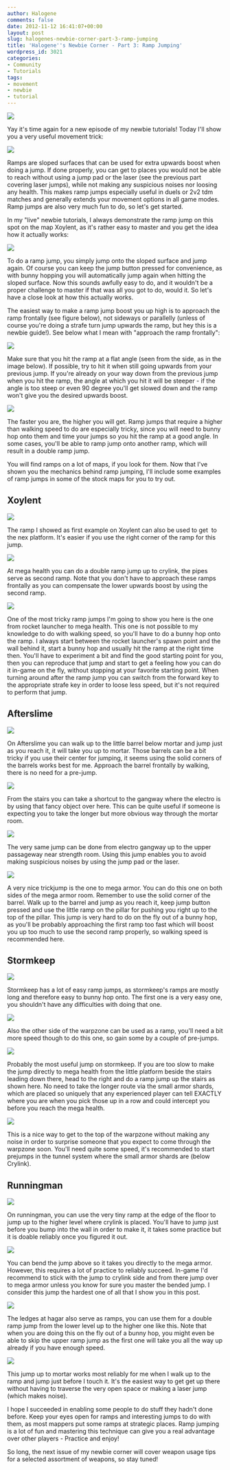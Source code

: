 ```yaml
---
author: Halogene
comments: false
date: 2012-11-12 16:41:07+00:00
layout: post
slug: halogenes-newbie-corner-part-3-ramp-jumping
title: 'Halogene''s Newbie Corner - Part 3: Ramp Jumping'
wordpress_id: 3021
categories:
- Community
- Tutorials
tags:
- movement
- newbie
- tutorial
---
```


![](http://www.xonotic.org/m/uploads/2012/09/newbie-corner-banner2-800x239.png)





Yay it's time again for a new episode of my newbie tutorials! Today I'll show you a very useful movement trick:





[![](http://www.xonotic.org/m/uploads/2012/11/RampJumping2.png)](http://www.xonotic.org/2012/11/halogenes-newbie-corner-part-3-ramp-jumping/rampjumping-3/)





Ramps are sloped surfaces that can be used for extra upwards boost when doing a jump. If done properly, you can get to places you would not be able to reach without using a jump pad or the laser (see the previous part covering laser jumps), while not making any suspicious noises nor loosing any health. This makes ramp jumps especially useful in duels or 2v2 tdm matches and generally extends your movement options in all game modes. Ramp jumps are also very much fun to do, so let's get started.





In my "live" newbie tutorials, I always demonstrate the ramp jump on this spot on the map Xoylent, as it's rather easy to master and you get the idea how it actually works:





[![](http://www.xonotic.org/m/uploads/2012/11/Xoylent-ramp1.final_1.png)](http://www.xonotic.org/2012/11/halogenes-newbie-corner-part-3-ramp-jumping/xoylent-ramp1-final-2/)





To do a ramp jump, you simply jump onto the sloped surface and jump again. Of course you can keep the jump button pressed for convenience, as with bunny hopping you will automatically jump again when hitting the sloped surface. Now this sounds awfully easy to do, and it wouldn't be a proper challenge to master if that was all you got to do, would it. So let's have a close look at how this actually works.





The easiest way to make a ramp jump boost you up high is to approach the ramp frontally (see figure below), not sideways or parallelly (unless of course you're doing a strafe turn jump upwards the ramp, but hey this is a newbie guide!). See below what I mean with "approach the ramp frontally":




[![](http://www.xonotic.org/m/uploads/2012/11/rampjumping-easy.hard_.final_.jpg)](http://www.xonotic.org/2012/11/halogenes-newbie-corner-part-3-ramp-jumping/rampjumping-easy-hard-final/)


Make sure that you hit the ramp at a flat angle (seen from the side, as in the image below). If possible, try to hit it when still going upwards from your previous jump. If you're already on your way down from the previous jump when you hit the ramp, the angle at which you hit it will be steeper - if the angle is too steep or even 90 degree you'll get slowed down and the ramp won't give you the desired upwards boost.




[![](http://www.xonotic.org/m/uploads/2012/11/rampjumping-angle.final_.png)](http://www.xonotic.org/2012/11/halogenes-newbie-corner-part-3-ramp-jumping/rampjumping-angle-final/)


The faster you are, the higher you will get. Ramp jumps that require a higher than walking speed to do are especially tricky, since you will need to bunny hop onto them and time your jumps so you hit the ramp at a good angle. In some cases, you'll be able to ramp jump onto another ramp, which will result in a double ramp jump.





You will find ramps on a lot of maps, if you look for them. Now that I've shown you the mechanics behind ramp jumping, I'll include some examples of ramp jumps in some of the stock maps for you to try out.





## Xoylent




[![](http://www.xonotic.org/m/uploads/2012/11/xoylent-ramp-1.final_1.png)](http://www.xonotic.org/2012/11/halogenes-newbie-corner-part-3-ramp-jumping/xoylent-ramp-1-final-2/)


The ramp I showed as first example on Xoylent can also be used to get  to the nex platform. It's easier if you use the right corner of the ramp for this jump.




[![](http://www.xonotic.org/m/uploads/2012/11/xoylent-ramp-2.final_.png)](http://www.xonotic.org/2012/11/halogenes-newbie-corner-part-3-ramp-jumping/xoylent-ramp-2-final/)


At mega health you can do a double ramp jump up to crylink, the pipes serve as second ramp. Note that you don't have to approach these ramps frontally as you can compensate the lower upwards boost by using the second ramp.




[![](http://www.xonotic.org/m/uploads/2012/11/xoylent-ramp-3.final_.png)](http://www.xonotic.org/2012/11/halogenes-newbie-corner-part-3-ramp-jumping/xoylent-ramp-3-final/)


One of the most tricky ramp jumps I'm going to show you here is the one from rocket launcher to mega health. This one is not possible to my knowledge to do with walking speed, so you'll have to do a bunny hop onto the ramp. I always start between the rocket launcher's spawn point and the wall behind it, start a bunny hop and usually hit the ramp at the right time then. You'll have to experiment a bit and find the good starting point for you, then you can reproduce that jump and start to get a feeling how you can do it in-game on the fly, without stopping at your favorite starting point. When turning around after the ramp jump you can switch from the forward key to the appropriate strafe key in order to loose less speed, but it's not required to perform that jump.





## Afterslime




[![](http://www.xonotic.org/m/uploads/2012/11/afterslime-mortar.final_.png)](http://www.xonotic.org/2012/11/halogenes-newbie-corner-part-3-ramp-jumping/afterslime-mortar-final/)


On Afterslime you can walk up to the little barrel below mortar and jump just as you reach it, it will take you up to mortar. Those barrels can be a bit tricky if you use their center for jumping, it seems using the solid corners of the barrels works best for me. Approach the barrel frontally by walking, there is no need for a pre-jump.




[![](http://www.xonotic.org/m/uploads/2012/11/afterslime-electro.final_.png)](http://www.xonotic.org/2012/11/halogenes-newbie-corner-part-3-ramp-jumping/afterslime-electro-final/)


From the stairs you can take a shortcut to the gangway where the electro is by using that fancy object over here. This can be quite useful if someone is expecting you to take the longer but more obvious way through the mortar room.




[![](http://www.xonotic.org/m/uploads/2012/11/afterslime-strength.final_1.png)](http://www.xonotic.org/2012/11/halogenes-newbie-corner-part-3-ramp-jumping/afterslime-strength-final-2/)


The very same jump can be done from electro gangway up to the upper passageway near strength room. Using this jump enables you to avoid making suspicious noises by using the jump pad or the laser.




[![](http://www.xonotic.org/m/uploads/2012/11/afterslime-mega-armor.final_.png)](http://www.xonotic.org/2012/11/halogenes-newbie-corner-part-3-ramp-jumping/afterslime-mega-armor-final/)


A very nice trickjump is the one to mega armor. You can do this one on both sides of the mega armor room. Remember to use the solid corner of the barrel. Walk up to the barrel and jump as you reach it, keep jump button pressed and use the little ramp on the pillar for pushing you right up to the top of the pillar. This jump is very hard to do on the fly out of a bunny hop, as you'll be probably approaching the first ramp too fast which will boost you up too much to use the second ramp properly, so walking speed is recommended here.





## Stormkeep




[![](http://www.xonotic.org/m/uploads/2012/11/stormkeep-25armortunnel1.final_.png)](http://www.xonotic.org/2012/11/halogenes-newbie-corner-part-3-ramp-jumping/stormkeep-25armortunnel1-final/)


Stormkeep has a lot of easy ramp jumps, as stormkeep's ramps are mostly long and therefore easy to bunny hop onto. The first one is a very easy one, you shouldn't have any difficulties with doing that one.




[![](http://www.xonotic.org/m/uploads/2012/11/stormkeep-25armortunnel2.final_.png)](http://www.xonotic.org/2012/11/halogenes-newbie-corner-part-3-ramp-jumping/stormkeep-25armortunnel2-final/)


Also the other side of the warpzone can be used as a ramp, you'll need a bit more speed though to do this one, so gain some by a couple of pre-jumps.




[![](http://www.xonotic.org/m/uploads/2012/11/stormkeep-megahealth.final_.png)](http://www.xonotic.org/2012/11/halogenes-newbie-corner-part-3-ramp-jumping/stormkeep-megahealth-final/)


Probably the most useful jump on stormkeep. If you are too slow to make the jump directly to mega health from the little platform beside the stairs leading down there, head to the right and do a ramp jump up the stairs as shown here. No need to take the longer route via the small armor shards, which are placed so uniquely that any experienced player can tell EXACTLY where you are when you pick those up in a row and could intercept you before you reach the mega health.




[![](http://www.xonotic.org/m/uploads/2012/11/stormkeep-warpzone.final_.png)](http://www.xonotic.org/2012/11/halogenes-newbie-corner-part-3-ramp-jumping/stormkeep-warpzone-final/)


This is a nice way to get to the top of the warpzone without making any noise in order to surprise someone that you expect to come through the warpzone soon. You'll need quite some speed, it's recommended to start prejumps in the tunnel system where the small armor shards are (below Crylink).





## Runningman




[![](http://www.xonotic.org/m/uploads/2012/11/runningman-crylink.final_.png)](http://www.xonotic.org/2012/11/halogenes-newbie-corner-part-3-ramp-jumping/runningman-crylink-final/)


On runningman, you can use the very tiny ramp at the edge of the floor to jump up to the higher level where crylink is placed. You'll have to jump just before you bump into the wall in order to make it, it takes some practice but it is doable reliably once you figured it out.




[![](http://www.xonotic.org/m/uploads/2012/11/runningman-megaarmor.final_.png)](http://www.xonotic.org/2012/11/halogenes-newbie-corner-part-3-ramp-jumping/runningman-megaarmor-final/)


You can bend the jump above so it takes you directly to the mega armor. However, this requires a lot of practice to reliably succeed. In-game I'd recommend to stick with the jump to crylink side and from there jump over to mega armor unless you know for sure you master the bended jump. I consider this jump the hardest one of all that I show you in this post.




[![](http://www.xonotic.org/m/uploads/2012/11/runningman-hagar-double.final_.png)](http://www.xonotic.org/2012/11/halogenes-newbie-corner-part-3-ramp-jumping/runningman-hagar-double-final/)


The ledges at hagar also serve as ramps, you can use them for a double ramp jump from the lower level up to the higher one like this. Note that when you are doing this on the fly out of a bunny hop, you might even be able to skip the upper ramp jump as the first one will take you all the way up already if you have enough speed.




[![](http://www.xonotic.org/m/uploads/2012/11/runningman-mortar.final_.png)](http://www.xonotic.org/2012/11/halogenes-newbie-corner-part-3-ramp-jumping/runningman-mortar-final/)


This jump up to mortar works most reliably for me when I walk up to the ramp and jump just before I touch it. It's the easiest way to get get up there without having to traverse the very open space or making a laser jump (which makes noise).





I hope I succeeded in enabling some people to do stuff they hadn't done before. Keep your eyes open for ramps and interesting jumps to do with them, as most mappers put some ramps at strategic places. Ramp jumping is a lot of fun and mastering this technique can give you a real advantage over other players - Practice and enjoy!





So long, the next issue of my newbie corner will cover weapon usage tips for a selected assortment of weapons, so stay tuned!
